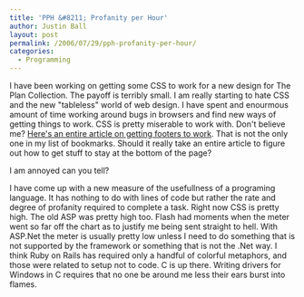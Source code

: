 ```yaml
---
title: 'PPH &#8211; Profanity per Hour'
author: Justin Ball
layout: post
permalink: /2006/07/29/pph-profanity-per-hour/
categories:
  - Programming
---
```


I have been working on getting some CSS to work for a new design for The Plan Collection. The payoff is terribly small. I am really starting to hate CSS and the new "tableless" world of web design. I have spent and enourmous amount of time working around bugs in browsers and find new ways of getting things to work. CSS is pretty miserable to work with. Don't believe me? [Here's an entire article on getting footers to work][1]. That is not the only one in my list of bookmarks. Should it really take an entire article to figure out how to get stuff to stay at the bottom of the page?

 [1]: http://www.alistapart.com/articles/footers

I am annoyed can you tell?

I have come up with a new measure of the usefullness of a programing language. It has nothing to do with lines of code but rather the rate and degree of profanity required to complete a task. Right now CSS is pretty high. The old ASP was pretty high too. Flash had moments when the meter went so far off the chart as to justify me being sent straight to hell. With ASP.Net the meter is usually pretty low unless I need to do something that is not supported by the framework or something that is not the .Net way. I think Ruby on Rails has required only a handful of colorful metaphors, and those were related to setup not to code. C is up there. Writing drivers for Windows in C requires that no one be around me less their ears burst into flames.